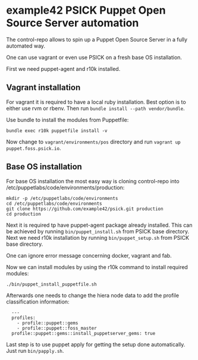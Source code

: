 # example42 PSICK Puppet Open Source Server automation

The control-repo allows to spin up a Puppet Open Source Server in a fully automated way.

One can use vagrant or even use PSICK on a fresh base OS installation.

First we need puppet-agent and r10k installed.

## Vagrant installation

For vagrant it is required to have a local ruby installation. Best option is to either use rvm or rbenv. Then run ```bundle install --path vendor/bundle```.

Use bundle to install the modules from Puppetfile:

    bundle exec r10k puppetfile install -v

Now change to ```vagrant/environments/pos``` directory and run ```vagrant up puppet.foss.psick.io```.

## Base OS installation

For base OS installation the most easy way is cloning control-repo into /etc/puppetlabs/code/environments/production:

    mkdir -p /etc/puppetlabs/code/environments
    cd /etc/puppetlabs/code/environments
    git clone https://github.com/example42/psick.git production
    cd production

Next it is required tp have puppet-agent package already installed. This can be achieved by running ```bin/puppet_install.sh``` from PSICK base directory.
Next we need r10k installation by running ```bin/puppet_setup.sh``` from PSICK base directory.

One can ignore error message concerning docker, vagrant and fab.

Now we can install modules by using the r10k command to install required modules:

    ./bin/puppet_install_puppetfile.sh

Afterwards one needs to change the hiera node data to add the profile classification information:

      ---
      profiles:
        - profile::puppet::gems
        - profile::puppet::foss_master
      profile::puppet::gems::install_puppetserver_gems: true

Last step is to use puppet apply for getting the setup done automatically. Just run ```bin/papply.sh```.

